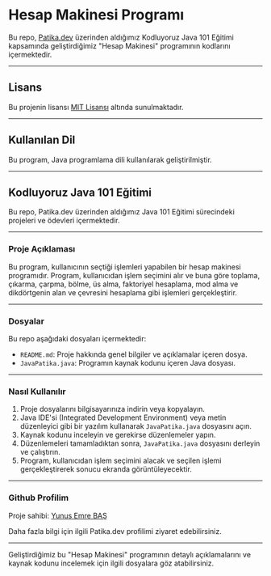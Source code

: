 # Hesap Makinesi Programı

Bu repo, [Patika.dev](https://www.patika.dev/tr) üzerinden aldığımız Kodluyoruz Java 101 Eğitimi kapsamında geliştirdiğimiz "Hesap Makinesi" programının kodlarını içermektedir.

---

## Lisans

Bu projenin lisansı [MIT Lisansı](https://opensource.org/licenses/MIT) altında sunulmaktadır.

---

## Kullanılan Dil

Bu program, Java programlama dili kullanılarak geliştirilmiştir.

---

## Kodluyoruz Java 101 Eğitimi

Bu repo, Patika.dev üzerinden aldığımız Java 101 Eğitimi sürecindeki projeleri ve ödevleri içermektedir.

---

### Proje Açıklaması

Bu program, kullanıcının seçtiği işlemleri yapabilen bir hesap makinesi programıdır. Program, kullanıcıdan işlem seçimini alır ve buna göre toplama, çıkarma, çarpma, bölme, üs alma, faktoriyel hesaplama, mod alma ve dikdörtgenin alan ve çevresini hesaplama gibi işlemleri gerçekleştirir.

---

### Dosyalar

Bu repo aşağıdaki dosyaları içermektedir:

- `README.md`: Proje hakkında genel bilgiler ve açıklamalar içeren dosya.
- `JavaPatika.java`: Programın kaynak kodunu içeren Java dosyası.

---

### Nasıl Kullanılır

1. Proje dosyalarını bilgisayarınıza indirin veya kopyalayın.
2. Java IDE'si (Integrated Development Environment) veya metin düzenleyici gibi bir yazılım kullanarak `JavaPatika.java` dosyasını açın.
3. Kaynak kodunu inceleyin ve gerekirse düzenlemeler yapın.
4. Düzenlemeleri tamamladıktan sonra, `JavaPatika.java` dosyasını derleyin ve çalıştırın.
5. Program, kullanıcıdan işlem seçimini alacak ve seçilen işlemi gerçekleştirerek sonucu ekranda görüntüleyecektir.

---

### Github Profilim

Proje sahibi: [Yunus Emre BAŞ](https://github.com/emreyunusbas)

Daha fazla bilgi için ilgili Patika.dev profilimi ziyaret edebilirsiniz.

---

Geliştirdiğimiz bu "Hesap Makinesi" programının detaylı açıklamalarını ve kaynak kodunu incelemek için ilgili dosyalara göz atabilirsiniz.
